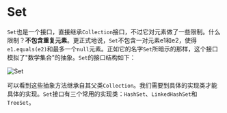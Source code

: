# Set

`Set`也是一个接口，直接继承`Collection`接口，不过它对元素做了一些限制。什么限制？**不包含重复元素**。更正式地说，`Set`不包含一对元素e1和e2，使得`e1.equals(e2)`和最多一个`null`元素。正如它的名字`Set`所暗示的那样，这个接口模拟了"数学集合"的抽象。`Set`的接口结构如下：

![Set](http://ovn0i3kdg.bkt.clouddn.com/Set,png)

可以看到这些抽象方法继承自其父类`Collection`。我们需要到具体的实现类才能具体的实现。`Set`接口有三个常用的实现类：`HashSet`、`LinkedHashSet`和`TreeSet`。
